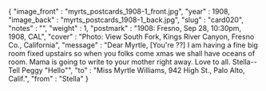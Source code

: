 {
  "image_front" : "myrts_postcards_1908-1_front.jpg",
  "year" : 1908,
  "image_back" : "myrts_postcards_1908-1_back.jpg",
  "slug" : "card020",
  "notes" : "",
  "weight" : 1,
  "postmark" : "1908: Fresno, Sep 28, 10:30pm, 1908, CAL",
  "cover" : "Photo: View South Fork, Kings River Canyon, Fresno Co., California",
  "message" : "Dear Myrtle, [You're ??] I am having a fine big room fixed upstairs so when you folks come xmas we shall have oceans of room. Mama is going to write to your mother right away. Love to all. Stella--Tell Peggy \"Hello\"",
  "to" : "Miss Myrtle Williams, 942 High St., Palo Alto, Calif.",
  "from" : "Stella"
}
